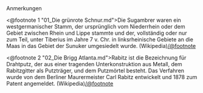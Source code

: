 <div class="anmerkungen">Anmerkungen</div>

<@footnote 1 "01_Die grünrote Schnur.md">Die Sugambrer waren ein westgermanischer Stamm, der ursprünglich vom Niederrhein oder dem Gebiet zwischen Rhein und Lippe stammte und der, vollständig oder nur zum Teil, unter Tiberius im Jahre 7 v. Chr. in linksrheinische Gebiete an die Maas in das Gebiet der Sunuker umgesiedelt wurde. (Wikipedia)</@footnote>

<@footnote 2 "02_Die Brigg Atlanta.md">Rabitz ist die Bezeichnung für Drahtputz, der aus einer tragenden Unterkonstruktion aus Metall, dem Rabitzgitter als Putzträger, und dem Putzmörtel besteht. Das Verfahren wurde von dem Berliner Maurermeister Carl Rabitz entwickelt und 1878 zum Patent angemeldet. (Wikipedia)</@footnote>

